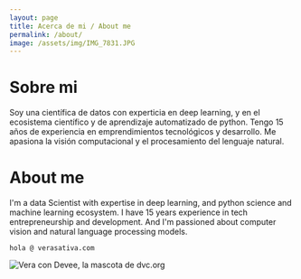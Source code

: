 ```yaml
---
layout: page
title: Acerca de mi / About me
permalink: /about/
image: /assets/img/IMG_7831.JPG
---
```

# Sobre mi 
Soy una científica de datos con experticia en deep learning, y en el ecosistema científico y de aprendizaje automatizado de python. Tengo 15 años de experiencia en emprendimientos tecnológicos y desarrollo. Me apasiona la visión computacional y el procesamiento del lenguaje natural.
# About me
I'm a data Scientist with expertise in deep learning, and python science and machine learning ecosystem. I have 15 years experience in tech entrepreneurship and development. And I'm passioned about computer vision and natural language processing models.

````hola @ verasativa.com```` 

![Vera con Devee, la mascota de dvc.org](/assets/img/SRYD3953.JPG)
